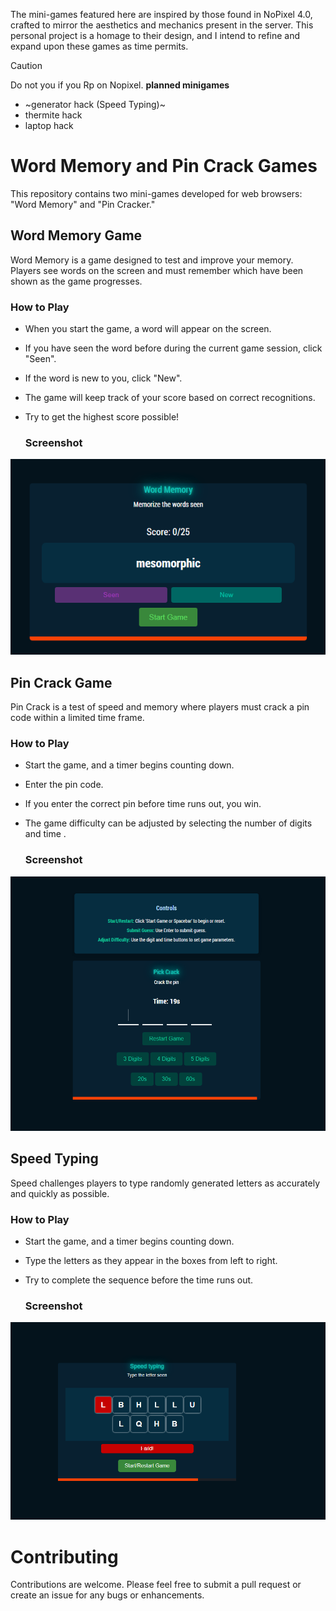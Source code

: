 The mini-games featured here are inspired by those found in NoPixel 4.0, crafted to mirror the aesthetics and mechanics present in the server. This personal project is a homage to their design, and I intend to refine and expand upon these games as time permits.
> [!CAUTION]
> Do not you if you Rp on Nopixel.
**planned minigames**
- ~generator hack (Speed Typing)~
- thermite hack
- laptop hack


# Word Memory and Pin Crack Games

This repository contains two mini-games developed for web browsers: "Word Memory" and "Pin Cracker."

## Word Memory Game

Word Memory is a game designed to test and improve your memory. Players see words on the screen and must remember which have been shown as the game progresses.

### How to Play

- When you start the game, a word will appear on the screen.
- If you have seen the word before during the current game session, click "Seen".
- If the word is new to you, click "New".
- The game will keep track of your score based on correct recognitions.
- Try to get the highest score possible!

    ### Screenshot
 
![picrack](https://github.com/OgPaine/psychic-octo-succotash/blob/main/word.png)

## Pin Crack Game

Pin Crack is a test of speed and memory where players must crack a pin code within a limited time frame.

### How to Play

- Start the game, and a timer begins counting down.
- Enter the pin code.
- If you enter the correct pin before time runs out, you win.
- The game difficulty can be adjusted by selecting the number of digits and time .

  ### Screenshot
 
![pincrack](https://github.com/OgPaine/psychic-octo-succotash/blob/main/pincrack.png)

## Speed Typing

Speed challenges players to type randomly generated letters as accurately and quickly as possible.

### How to Play

- Start the game, and a timer begins counting down.
- Type the letters as they appear in the boxes from left to right.
- Try to complete the sequence before the time runs out.

  ### Screenshot
 
![pincrack](https://github.com/OgPaine/psychic-octo-succotash/blob/main/speedtype.png)

# Contributing
Contributions are welcome. Please feel free to submit a pull request or create an issue for any bugs or enhancements.
